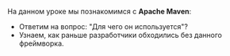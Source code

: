 
На данном уроке мы познакомимся с **Apache Maven**:
- Ответим на вопрос: "Для чего он используется"?
- Узнаем, как раньше разработчики обходились без данного фреймворка.